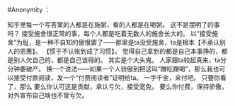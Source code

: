 #Anonymity ：

知乎里每一个写答案的人都是在施粥，看的人都是在喝粥。 这不是摆明了的事吗？ 接受施舍很正常的事，每个人都是吃着无数人的施舍长大的。 以“接受施舍”为耻，是一种不自知的傲慢罢了——那里是ta没受施舍，ta是根本【不承认别人的恩惠】。 【惯于不认账到成了习惯】。 觉得自己拿到的都是自己本事挣的，都是别人欠自己的，都是自己该得的。 其实是个大头鬼。 人家跟ta较起真来，ta分分钟要破产。 换一个说法——如果一个人骄傲到把这叫“蹭吃蹭喝”，那么我也可以接受付款阅读，发一个“付费阅读者”证明给ta。 一字千金，来付吧。 只要你看了，那么 要么你认可这是贡献，承认亏欠，接受宽免。 要么你付费，保持骄傲，对外宣布自己啥也不曾亏欠。

  
  

